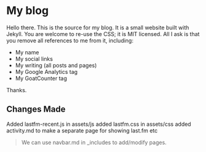 # My blog

Hello there. This is the source for my blog. It is a small website built with
Jekyll. You are welcome to re-use the CSS; it is MIT licensed. All I ask is
that you remove all references to me from it, including:

* My name
* My social links
* My writing (all posts and pages)
* My Google Analytics tag
* My GoatCounter tag

Thanks.

## Changes Made
Added lastfm-recent.js in assets/js
added lastfm.css in assets/css
added activity.md to make a separate page for showing last.fm etc

> We can use navbar.md in _includes to add/modify pages.


